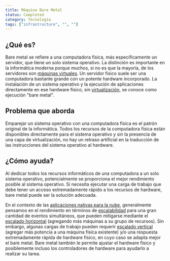 ```yaml
---
title: Máquina Bare Metal
status: Completed
category: Tecnología
tags: ["infrastructure", "", ""]
---
```


## ¿Qué es?

Bare metal se refiere a una computadora física, más específicamente un servidor, que tiene un solo sistema operativo.
La distinción es importante en la informática moderna porque muchos, si no es que la mayoría, de los servidores son [máquinas virtuales](/virtual-machine/).
Un servidor físico suele ser una computadora bastante grande con un potente hardware incorporado.
La instalación de un sistema operativo y la ejecución de aplicaciones directamente en ese hardware físico,
sin [virtualización](/virtualization/), se conoce como ejecución "bare metal".

## Problema que aborda

Emparejar un sistema operativo con una computadora física es el patrón original de la informática.
Todos los recursos de la computadora física están disponibles directamente para el sistema operativo y sin la presencia de una capa de virtualización,
no hay un retraso artificial en la traducción de las instrucciones del sistema operativo al hardware.

## ¿Cómo ayuda?

Al dedicar todos los recursos informáticos de una computadora a un solo sistema operativo,
potencialmente se proporciona el mejor rendimiento posible al sistema operativo.
Si necesita ejecutar una carga de trabajo que debe tener un acceso extremadamente rápido a los recursos de hardware,
bare metal puede ser la solución adecuada.

En el contexto de las [aplicaciones nativas para la nube](/es/cloud-native-apps/),
generalmente pensamos en el rendimiento en términos de [escalabilidad](/es/scalability/) para una gran cantidad de eventos simultáneos,
que pueden mitigarse mediante el [escalado horizontal](/es/horizontal-scaling/) (agregando más máquinas a su grupo de recursos).
Sin embargo, algunas cargas de trabajo pueden requerir [escalado vertical](/vertical-scaling/) (agregar más potencia a una máquina física existente)
y/o una respuesta extremadamente rápida de hardware físico, en cuyo caso se adapta mejor el bare metal.
Bare metal también le permite ajustar el hardware físico y posiblemente incluso los controladores de hardware para ayudarlo a realizar su tarea.

